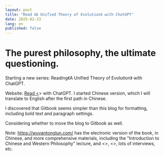 ```yaml
---
layout: post
title: "Read 《A Unified Theory of Evolution》 with ChatGPT"
date: 2025-02-23
lang: en
published: false
---
```


# The purest philosophy, the ultimate questioning.

Starting a new series: Reading《A Unified Theory of Evolution》 with ChatGPT.

Website: [Read <<A Unified Theory of Evolution>> with ChatGPT](https://yong-deepseek-du-wu-yan-tong-lun.gitbook.io/yong-deepseek-du-wu-yan-tong-lun). I started Chinese version, which I will translate to English after the first path in Chinese.

I discovered that Gitbook seems simpler than this blog for formatting, including bold text and paragraph settings.

Considering whether to move the blog to Gitbook as well.

Note: <a href=" https://wuyantonglun.com/">https://wuyantonglun.com/</a> has the electronic version of the book, in Chinese, and more comprehensive materials, including the "Introduction to Chinese and Western Philosophy" lecture, and <<Knowing the Joy of Fish>>, <<The Fall of Human>>, lots of interviews, etc.
